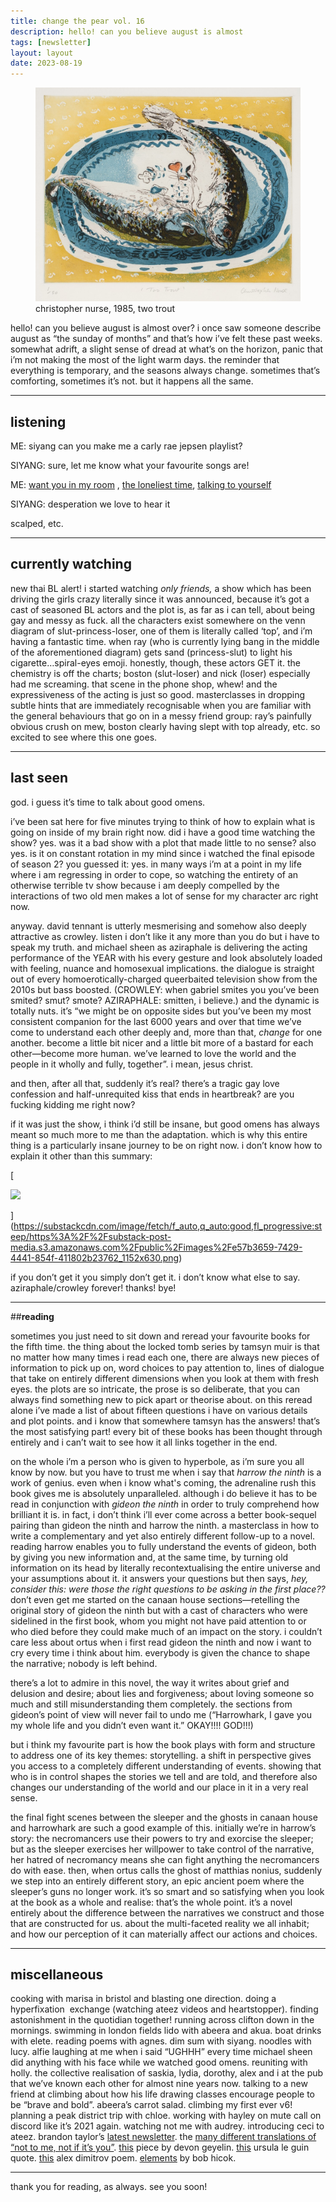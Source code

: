 ```yaml
---
title: change the pear vol. 16
description: hello! can you believe august is almost
tags: [newsletter]
layout: layout
date: 2023-08-19
---
```


<figure>
<img src="/images/16.jpeg" alt="christopher nurse, 1985, two trout" width="600"/>
<figcaption class="caption">christopher nurse, 1985, two trout</figcaption>
</figure>

hello! can you believe august is almost over? i once saw someone describe august as “the sunday of months” and that’s how i’ve felt these past weeks. somewhat adrift, a slight sense of dread at what’s on the horizon, panic that i’m not making the most of the light warm days. the reminder that everything is temporary, and the seasons always change. sometimes that’s comforting, sometimes it’s not. but it happens all the same.

* * *

## **listening**

ME: siyang can you make me a carly rae jepsen playlist?

SIYANG: sure, let me know what your favourite songs are!

ME: [want you in my room](https://open.spotify.com/track/6cDPJqKw8PUBw5SigKszrL?si=5fa8489780e544eb) , [the loneliest time](https://open.spotify.com/track/6c6vULMrRuN4NECs2iB1xe?si=0d964697244646cf), [talking to yourself](https://open.spotify.com/track/7I7Dk8FOkZqhqZp9N2RKiP?si=f70842322f874418) 

SIYANG: desperation we love to hear it

scalped, etc.

* * *

## **currently watching**

new thai BL alert! i started watching _only friends,_ a show which has been driving the girls crazy literally since it was announced, because it’s got a cast of seasoned BL actors and the plot is, as far as i can tell, about being gay and messy as fuck. all the characters exist somewhere on the venn diagram of slut-princess-loser, one of them is literally called ‘top’, and i’m having a fantastic time. when ray (who is currently lying bang in the middle of the aforementioned diagram) gets sand (princess-slut) to light his cigarette…spiral-eyes emoji. honestly, though, these actors GET it. the chemistry is off the charts; boston (slut-loser) and nick (loser) especially had me screaming. that scene in the phone shop, whew! and the expressiveness of the acting is just so good. masterclasses in dropping subtle hints that are immediately recognisable when you are familiar with the general behaviours that go on in a messy friend group: ray’s painfully obvious crush on mew, boston clearly having slept with top already, etc. so excited to see where this one goes. 

* * *

## **last seen**

god. i guess it’s time to talk about good omens. 

i’ve been sat here for five minutes trying to think of how to explain what is going on inside of my brain right now. did i have a good time watching the show? yes. was it a bad show with a plot that made little to no sense? also yes. is it on constant rotation in my mind since i watched the final episode of season 2? you guessed it: yes. in many ways i’m at a point in my life where i am regressing in order to cope, so watching the entirety of an otherwise terrible tv show because i am deeply compelled by the interactions of two old men makes a lot of sense for my character arc right now. 

anyway. david tennant is utterly mesmerising and somehow also deeply attractive as crowley. listen i don’t like it any more than you do but i have to speak my truth. and michael sheen as aziraphale is delivering the acting performance of the YEAR with his every gesture and look absolutely loaded with feeling, nuance and homosexual implications. the dialogue is straight out of every homoerotically-charged queerbaited television show from the 2010s but bass boosted. (CROWLEY: when gabriel smites you you’ve been smited? smut? smote? AZIRAPHALE: smitten, i believe.) and the dynamic is totally nuts. it’s “we might be on opposite sides but you’ve been my most consistent companion for the last 6000 years and over that time we’ve come to understand each other deeply and, more than that, _change_ for one another. become a little bit nicer and a little bit more of a bastard for each other—become more human. we’ve learned to love the world and the people in it wholly and fully, together”. i mean, jesus christ. 

and then, after all that, suddenly it’s real? there’s a tragic gay love confession and half-unrequited kiss that ends in heartbreak? are you fucking kidding me right now?

if it was just the show, i think i’d still be insane, but good omens has always meant so much more to me than the adaptation. which is why this entire thing is a particularly insane journey to be on right now. i don’t know how to explain it other than this summary: 

[

![](https://substack-post-media.s3.amazonaws.com/public/images/e57b3659-7429-4441-854f-411802b23762_1152x630.png)



](https://substackcdn.com/image/fetch/f_auto,q_auto:good,fl_progressive:steep/https%3A%2F%2Fsubstack-post-media.s3.amazonaws.com%2Fpublic%2Fimages%2Fe57b3659-7429-4441-854f-411802b23762_1152x630.png)

if you don’t get it you simply don’t get it. i don’t know what else to say. aziraphale/crowley forever! thanks! bye! 

* * *

##**reading** 

sometimes you just need to sit down and reread your favourite books for the fifth time. the thing about the locked tomb series by tamsyn muir is that no matter how many times i read each one, there are always new pieces of information to pick up on, word choices to pay attention to, lines of dialogue that take on entirely different dimensions when you look at them with fresh eyes. the plots are so intricate, the prose is so deliberate, that you can always find something new to pick apart or theorise about. on this reread alone i’ve made a list of about fifteen questions i have on various details and plot points. and i know that somewhere tamsyn has the answers! that’s the most satisfying part! every bit of these books has been thought through entirely and i can’t wait to see how it all links together in the end. 

on the whole i’m a person who is given to hyperbole, as i’m sure you all know by now. but you have to trust me when i say that _harrow the ninth_ is a work of genius. even when i know what's coming, the adrenaline rush this book gives me is absolutely unparalleled. although i do believe it has to be read in conjunction with _gideon the ninth_ in order to truly comprehend how brilliant it is. in fact, i don’t think i’ll ever come across a better book-sequel pairing than gideon the ninth and harrow the ninth. a masterclass in how to write a complementary and yet also entirely different follow-up to a novel. reading harrow enables you to fully understand the events of gideon, both by giving you new information and, at the same time, by turning old information on its head by literally recontextualising the entire universe and your assumptions about it. it answers your questions but then says, _hey, consider this: were those the right questions to be asking in the first place??_ don’t even get me started on the canaan house sections—retelling the original story of gideon the ninth but with a cast of characters who were sidelined in the first book, whom you might not have paid attention to or who died before they could make much of an impact on the story. i couldn’t care less about ortus when i first read gideon the ninth and now i want to cry every time i think about him. everybody is given the chance to shape the narrative; nobody is left behind.

there’s a lot to admire in this novel, the way it writes about grief and delusion and desire; about lies and forgiveness; about loving someone so much and still misunderstanding them completely. the sections from gideon’s point of view will never fail to undo me (“Harrowhark, I gave you my whole life and you didn’t even want it.” OKAY!!!! GOD!!!) 

but i think my favourite part is how the book plays with form and structure to address one of its key themes: storytelling. a shift in perspective gives you access to a completely different understanding of events. showing that who is in control shapes the stories we tell and are told, and therefore also changes our understanding of the world and our place in it in a very real sense.

the final fight scenes between the sleeper and the ghosts in canaan house and harrowhark are such a good example of this. initially we’re in harrow’s story: the necromancers use their powers to try and exorcise the sleeper; but as the sleeper exercises her willpower to take control of the narrative, her hatred of necromancy means she can fight anything the necromancers do with ease. then, when ortus calls the ghost of matthias nonius, suddenly we step into an entirely different story, an epic ancient poem where the sleeper’s guns no longer work. it’s so smart and so satisfying when you look at the book as a whole and realise: that’s the whole point. it’s a novel entirely about the difference between the narratives we construct and those that are constructed for us. about the multi-faceted reality we all inhabit; and how our perception of it can materially affect our actions and choices.

* * *

## miscellaneous

cooking with marisa in bristol and blasting one direction. doing a hyperfixation  exchange (watching ateez videos and heartstopper). finding astonishment in the quotidian together! running across clifton down in the mornings. swimming in london fields lido with abeera and akua. boat drinks with elete. reading poems with agnes. dim sum with siyang. noodles with lucy. alfie laughing at me when i said “UGHHH” every time michael sheen did anything with his face while we watched good omens. reuniting with holly. the collective realisation of saskia, lydia, dorothy, alex and i at the pub that we’ve known each other for almost nine years now. talking to a new friend at climbing about how his life drawing classes encourage people to be “brave and bold”. abeera’s carrot salad. climbing my first ever v6! planning a peak district trip with chloe. working with hayley on mute call on discord like it’s 2021 again. watching not me with audrey. introducing ceci to ateez. brandon taylor’s [latest newsletter](https://blgtylr.substack.com/p/necessary-scenes). the [many different translations of “not to me, not if it’s you”](https://www.tumblr.com/anthro-apology/723322476613992448/anne-carson-2009-arthur-s-way-1898-george). [this](https://www.theparisreview.org/blog/2023/07/25/friendship/) piece by devon geyelin. [this](https://www.tumblr.com/probablyasocialecologist/615470187833098240/to-me-the-important-thing-is-not-to-offer-any) ursula le guin quote. [this](https://www.tumblr.com/lunchboxpoems/724499923751534592/august) alex dimitrov poem. [elements](https://granta.com/two-poems-bob-hicok/) by bob hicok. 

* * *

thank you for reading, as always. see you soon!

